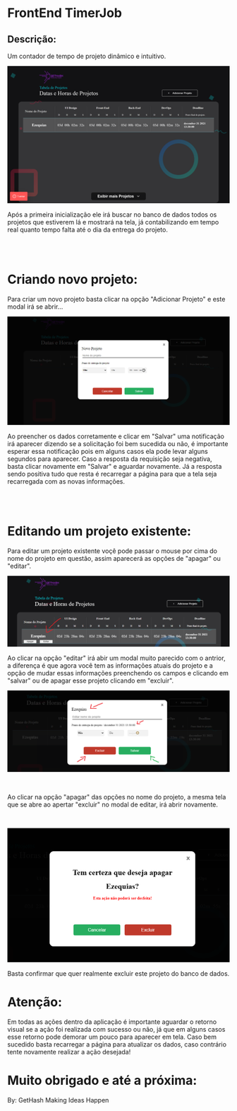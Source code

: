 # FrontEnd TimerJob
## Descrição:
  Um contador de tempo de projeto dinâmico e intuitivo.

  ![tela inicial](/public/model/home.png)

  Após a primeira inicialização ele irá buscar no banco de dados todos os projetos que estiverem lá e mostrará na tela, já contabilizando em tempo real quanto tempo falta até o dia da entrega do projeto.

<br>
<br>

# Criando novo projeto:

Para criar um novo projeto basta clicar na opção "Adicionar Projeto" e este modal irá se abrir...

![Novo Projeto](/public/model/newproject.png)

Ao preencher os dados corretamente e clicar em "Salvar" uma notificação irá aparecer dizendo se a solicitação foi bem sucedida ou não, é importante esperar essa notificação pois em alguns casos ela pode levar alguns segundos para aparecer.
Caso a resposta da requisição seja negativa, basta clicar novamente em "Salvar" e aguardar novamente.
Já a resposta sendo positiva tudo que resta é recarregar a página para que a tela seja recarregada com as novas informações.

<br>
<br>

# Editando um projeto existente:
Para editar um projeto existente voçê pode passar o mouse por cima do nome do projeto em questão, assim aparecerá as opções de "apagar" ou "editar".

![apagar ou editar](/public/model/opname.png)

Ao clicar na opção "editar" irá abir um modal muito parecido com o antrior, a diferença é que agora você tem as informações atuais do projeto e a opção de mudar essas informações preenchendo os campos e clicando em "salvar" ou de apagar esse projeto clicando em "excluir".

![apagar ou salvar](/public/model/telaedit.png)

<br>


Ao clicar na opção "apagar" das opções no nome do projeto, a mesma tela que se abre ao apertar "excluir" no modal de editar, irá abrir novamente.

<br>


![modal delete](/public/model/delete.png)

Basta confirmar que quer realmente excluir este projeto do banco de dados.

# Atenção:
  Em todas as ações dentro da aplicação é importante aguardar o retorno visual se a ação foi realizada com sucesso ou não, já que em alguns casos esse retorno pode demorar um pouco para aparecer em tela. Caso bem sucedido basta recarregar a página para atualizar os dados, caso contrário tente novamente realizar a ação desejada!

# Muito obrigado e até a próxima:
By: GetHash Making Ideas Happen
